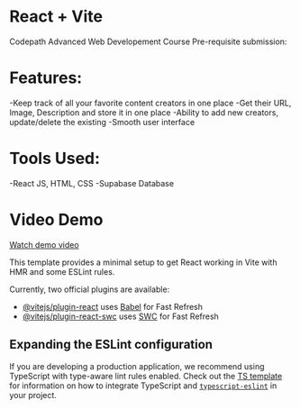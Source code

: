 # React + Vite
Codepath Advanced Web Developement Course Pre-requisite submission:

 # Features:
-Keep track of all your favorite content creators in one place
-Get their URL, Image, Description and store it in one place
-Ability to add new creators, update/delete the existing
-Smooth user interface

# Tools Used:
-React JS, HTML, CSS
-Supabase Database

# Video Demo
[Watch demo video](src/assets/demo.webm)




This template provides a minimal setup to get React working in Vite with HMR and some ESLint rules.

Currently, two official plugins are available:

- [@vitejs/plugin-react](https://github.com/vitejs/vite-plugin-react/blob/main/packages/plugin-react) uses [Babel](https://babeljs.io/) for Fast Refresh
- [@vitejs/plugin-react-swc](https://github.com/vitejs/vite-plugin-react/blob/main/packages/plugin-react-swc) uses [SWC](https://swc.rs/) for Fast Refresh

## Expanding the ESLint configuration

If you are developing a production application, we recommend using TypeScript with type-aware lint rules enabled. Check out the [TS template](https://github.com/vitejs/vite/tree/main/packages/create-vite/template-react-ts) for information on how to integrate TypeScript and [`typescript-eslint`](https://typescript-eslint.io) in your project.
